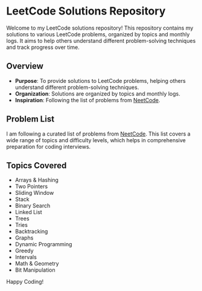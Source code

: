 # LeetCode Solutions Repository

Welcome to my LeetCode solutions repository! This repository contains my solutions to various LeetCode problems, organized by topics and monthly logs. It aims to help others understand different problem-solving techniques and track progress over time.

## Overview

- **Purpose**: To provide solutions to LeetCode problems, helping others understand different problem-solving techniques.
- **Organization**: Solutions are organized by topics and monthly logs.
- **Inspiration**: Following the list of problems from [NeetCode](https://neetcode.io/).

## Problem List

I am following a curated list of problems from [NeetCode](https://neetcode.io/). This list covers a wide range of topics and difficulty levels, which helps in comprehensive preparation for coding interviews.

## Topics Covered

- Arrays & Hashing
- Two Pointers
- Sliding Window
- Stack
- Binary Search
- Linked List
- Trees
- Tries
- Backtracking
- Graphs
- Dynamic Programming
- Greedy
- Intervals
- Math & Geometry
- Bit Manipulation

Happy Coding!
